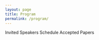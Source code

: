 ```yaml
---
layout: page
title: Program
permalink: /program/
---
```


Invited Speakers
Schedule
Accepted Papers
